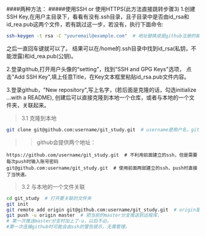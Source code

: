####两种方法：
#####使用SSH or 使用HTTPS(此方法直接跳转步骤3)
1.创建SSH Key,在用户主目录下，看看有没有.ssh目录，且子目录中是否由id_rsa和
id_rea.pub这两个文件，若有跳过这一步，若没有，执行下面命令:
```bash
ssh-keygen -t rsa -C "youremail@example.com"  # 地址替换成是github注册的邮箱地址
```
之后一直回车键就可以了。
结果可以在/home的.ssh目录中找到id_rsa(私钥，不能泄露)和id_rea.pub(公钥)。

2.登录github,打开用户头像的“setting”，找到“SSH and GPG Keys"选项，
点击"Add SSH Key",填上任意Title，在Key文本框里粘贴id_rsa.pub文件内容。

3.登录github，"New repository",写上名字，(若后面是克隆的话，勾选initialize ...with a README),
创建后可以直接克隆到本地一个仓库，或者与本地的一个文件夹，关联起来。
>3.1 克隆到本地
```bash
git clone git@github.com:username/git_study.git  # username是用户名，git_study是项目名
```
>>github会提供两个地址：
```
https://github.com/username/git_study.git  # 不利用前面建立的ssh，但是需要每次push时输入账号密码
git@github.com:username/git_study.git  # 使用前面两部建立的ssh，push时直接了当快速。
```
>3.2 与本地的一个文件关联
```bash
cd git_study  # 打开要关联的文件夹
git init 
git remote add origin git@github.com:username/git_study.git  # origin是远程库的名字
git push -u origin master  # 把当前的master分支推送到远程库，
# 第一次推送master分支时加上了-u，以后不必。
#第一次连接github时可能会由ssh的警告提示，无需管理。
```